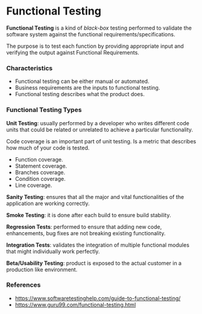 # Functional Testing
  
__Functional Testing__ is a kind of *black-box* testing performed 
to validate the software system against the functional 
requirements/specifications.  

The purpose is to test each function by providing appropriate input
and verifying the output against Functional Requirements. 

### Characteristics

- Functional testing can be either manual or automated.
- Business requirements are the inputs to functional testing.
- Functional testing describes what the product does.

### Functional Testing Types

__Unit Testing__: usually performed by a developer who writes different
code units that could be related or unrelated to achieve a particular
functionality.  

Code coverage is an important part of unit testing. Is a metric that
describes how much of your code is tested.

- Function coverage.
- Statement coverage.
- Branches coverage.
- Condition coverage.
- Line coverage.

__Sanity Testing__: ensures that all the major and vital functionalities
of the application are working correctly.

__Smoke Testing__: it is done after each build to ensure build stability.

__Regression Tests__: performed to ensure that adding new code, enhancements,
bug fixes are not breaking existing functionality.

__Integration Tests__: validates the integration of multiple functional
modules that might individually work perfectly.

__Beta/Usability Testing__: product is exposed to the actual customer in
a production like environment.

### References  
- https://www.softwaretestinghelp.com/guide-to-functional-testing/
- https://www.guru99.com/functional-testing.html